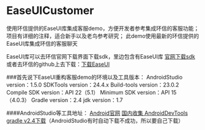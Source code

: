 EaseUICustomer
============================

使用环信提供的EaseUI库集成客服demo，方便开发者参考集成环信的客服功能；项目有详细的注释，适合新手以及老鸟参考研究；
此demo使用最新的环信提供的EaseUI库集成环信的客服聊天

EaseUI库可以去环信官网下载界面下载sdk，里边包含有EaseUI库 [官网下载sdk][1]
或者去环信的github上去下载：[下载EaseUI][2]

###首先说下EaseUI重构客服demo的环境以及工具版本：
    AndroidStudio version：1.5.0
    SDKTools version：24.4.x
    Build-tools version：23.0.2
    Compile SDK version：API 22（5.1）
    Minimum SDK version：API 15（4.0.3）
    Gradle version：2.4
    jdk version：1.7

####AndroidStudio等工具地址：
[Android官网][3]
[国内收集 AndroidDevTools][4]
[gradle v2.4下载][gradle]（AndroidStudio有时自动下载不成功，所以要自己下载）





[1]:http://www.easemob.com/downloads
[2]:https://github.com/easemob/easeui
[3]:http://developer.android.com
[4]:http://www.androiddevtools.cn
[gradle]:https://downloads.gradle.org/distributions/gradle-2.4-all.zip



